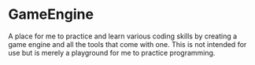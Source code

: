# GameEngine
A place for me to practice and learn various coding skills by creating a game engine and all the tools that come with one. This is not intended for use but is merely a playground for me to practice programming. 
